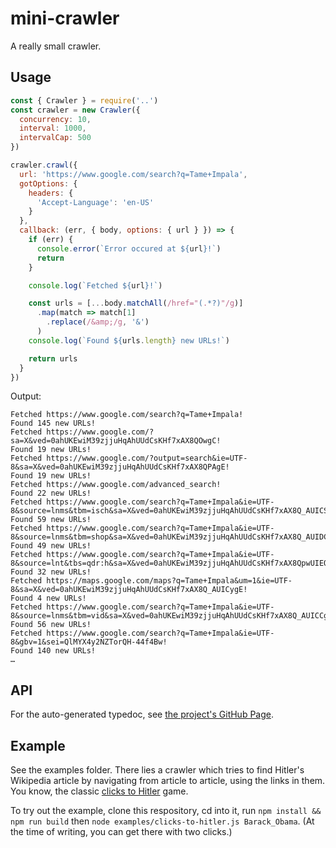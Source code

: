 # mini-crawler
A really small crawler.

## Usage
```javascript
const { Crawler } = require('..')
const crawler = new Crawler({
  concurrency: 10,
  interval: 1000,
  intervalCap: 500
})

crawler.crawl({
  url: 'https://www.google.com/search?q=Tame+Impala',
  gotOptions: {
    headers: {
      'Accept-Language': 'en-US'
    }
  },
  callback: (err, { body, options: { url } }) => {
    if (err) {
      console.error(`Error occured at ${url}!`)
      return
    }

    console.log(`Fetched ${url}!`)

    const urls = [...body.matchAll(/href="(.*?)"/g)]
      .map(match => match[1]
        .replace(/&amp;/g, '&')
      )
    console.log(`Found ${urls.length} new URLs!`)

    return urls
  }
})
```

Output:
```
Fetched https://www.google.com/search?q=Tame+Impala!
Found 145 new URLs!
Fetched https://www.google.com/?sa=X&ved=0ahUKEwiM39zjjuHqAhUUdCsKHf7xAX8QOwgC!
Found 19 new URLs!
Fetched https://www.google.com/?output=search&ie=UTF-8&sa=X&ved=0ahUKEwiM39zjjuHqAhUUdCsKHf7xAX8QPAgE!
Found 19 new URLs!
Fetched https://www.google.com/advanced_search!
Found 22 new URLs!
Fetched https://www.google.com/search?q=Tame+Impala&ie=UTF-8&source=lnms&tbm=isch&sa=X&ved=0ahUKEwiM39zjjuHqAhUUdCsKHf7xAX8Q_AUICSgC!
Found 59 new URLs!
Fetched https://www.google.com/search?q=Tame+Impala&ie=UTF-8&source=lnms&tbm=shop&sa=X&ved=0ahUKEwiM39zjjuHqAhUUdCsKHf7xAX8Q_AUIDCgF!
Found 49 new URLs!
Fetched https://www.google.com/search?q=Tame+Impala&ie=UTF-8&source=lnt&tbs=qdr:h&sa=X&ved=0ahUKEwiM39zjjuHqAhUUdCsKHf7xAX8QpwUIEQ!
Found 32 new URLs!
Fetched https://maps.google.com/maps?q=Tame+Impala&um=1&ie=UTF-8&sa=X&ved=0ahUKEwiM39zjjuHqAhUUdCsKHf7xAX8Q_AUICygE!
Found 4 new URLs!
Fetched https://www.google.com/search?q=Tame+Impala&ie=UTF-8&source=lnms&tbm=vid&sa=X&ved=0ahUKEwiM39zjjuHqAhUUdCsKHf7xAX8Q_AUICCgB!
Found 56 new URLs!
Fetched https://www.google.com/search?q=Tame+Impala&ie=UTF-8&gbv=1&sei=QlMYX4y2NZTorQH-44f4Bw!
Found 140 new URLs!
…
```

## API
For the auto-generated typedoc, see [the project's GitHub Page](https://trustedtomato.github.io/mini-crawler/).

## Example
See the examples folder.
There lies a crawler which tries to find Hitler's Wikipedia article
by navigating from article to article, using the links in them.
You know, the classic [clicks to Hitler](https://en.wikipedia.org/wiki/Wikipedia:Wiki_Game) game.

To try out the example,
clone this respository,
cd into it,
run `npm install && npm run build` then `node examples/clicks-to-hitler.js Barack_Obama`.
(At the time of writing, you can get there with two clicks.)